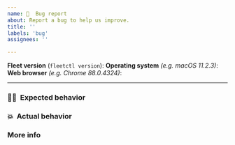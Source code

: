 ```yaml
---
name: 🦟  Bug report
about: Report a bug to help us improve.
title: ''
labels: 'bug'
assignees: ''

---
```


**Fleet version** (`fleetctl version`): 
**Operating system** _(e.g. macOS 11.2.3)_: 
**Web browser** _(e.g. Chrome 88.0.4324)_: 
<hr/>

### 🧑‍💻  Expected behavior
<!-- What did you do?  What did you expect to see? -->


### 💥  Actual behavior
<!-- What did you see instead? -->


### More info
<!-- Any ideas?  -->

<!-- If this is an issue with the Fleet UI: Please also [answer this question](https://github.com/fleetdm/fleet/blob/master/CONTRIBUTING.md#6-is-this-an-issue-with-the-fleet-ui). -->

<!-- If this is a performance issue: Please [follow these steps](https://github.com/fleetdm/fleet/blob/master/docs/1-Using-Fleet/5-Monitoring-Fleet.md#debugging-performance-issues) to generate and attach a debug archive. -->
